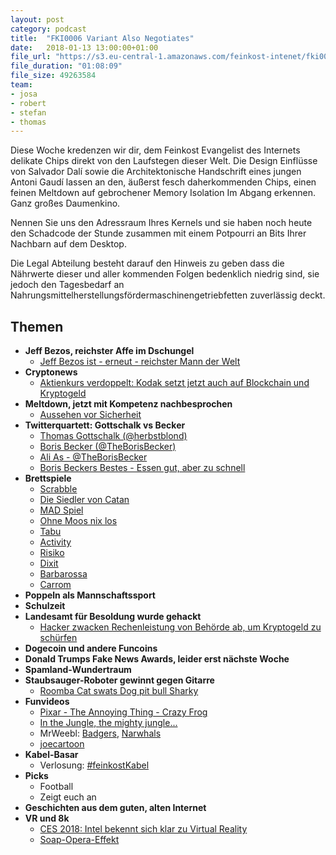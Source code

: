 ```yaml
---
layout: post
category: podcast
title:  "FKI0006 Variant Also Negotiates"
date:   2018-01-13 13:00:00+01:00
file_url: "https://s3.eu-central-1.amazonaws.com/feinkost-intenet/fki0003.mp3"
file_duration: "01:08:09"
file_size: 49263584
team:
- josa
- robert
- stefan
- thomas
---
```


Diese Woche kredenzen wir dir, dem Feinkost Evangelist des Internets delikate Chips direkt von den Laufstegen dieser Welt. Die Design Einflüsse von Salvador Dalí sowie die Architektonische Handschrift eines jungen Antoni Gaudí lassen an den, äußerst fesch daherkommenden Chips, einen feinen Meltdown auf gebrochener Memory Isolation Im Abgang erkennen. Ganz großes Daumenkino.

Nennen Sie uns den Adressraum Ihres Kernels und sie haben noch heute den Schadcode der Stunde zusammen mit einem Potpourri an Bits Ihrer Nachbarn auf dem Desktop.

Die Legal Abteilung besteht darauf den Hinweis zu geben dass die Nährwerte dieser und aller kommenden Folgen bedenklich niedrig sind, sie jedoch den Tagesbedarf an Nahrungsmittelherstellungsfördermaschinengetriebfetten zuverlässig deckt.

## Themen

- **Jeff Bezos, reichster Affe im Dschungel**
  - [Jeff Bezos ist - erneut - reichster Mann der Welt](http://www.manager-magazin.de/koepfe/jeff-bezos-ist-erneut-reichster-mann-der-welt-a-1176117.html)
- **Cryptonews**
  - [Aktienkurs verdoppelt: Kodak setzt jetzt auch auf Blockchain und Kryptogeld ](https://m.heise.de/newsticker/meldung/Aktienkurs-verdoppelt-Kodak-setzt-jetzt-auch-auf-Blockchain-und-Kryptogeld-3938074.html)
- **Meltdown, jetzt mit Kompetenz nachbesprochen**
  - [Aussehen vor Sicherheit](https://twitter.com/SKoch91/status/949211083037962241)
- **Twitterquartett: Gottschalk vs Becker**
  - [Thomas Gottschalk (@herbstblond)](https://twitter.com/herbstblond)
  - [Boris Becker (@TheBorisBecker)](https://twitter.com/herbstblond)
  - [Ali As - @TheBorisBecker](https://www.youtube.com/watch?v=OEnrC1asK14)
  - [Boris Beckers Bestes - Essen gut, aber zu schnell](http://www.faz.net/aktuell/gesellschaft/menschen/bb-hat-heute-zahnschmerzen-autsch-12185114.html)
- **Brettspiele**
  - [Scrabble](https://de.wikipedia.org/wiki/Scrabble)
  - [Die Siedler von Catan](https://www.catan.de/spiel/die-siedler-von-catan)
  - [MAD Spiel](https://de.wikipedia.org/wiki/MAD-Spiel)
  - [Ohne Moos nix los](http://spielfritte.de/retro-reihe-ohne-moos-nix-los/)
  - [Tabu](https://de.wikipedia.org/wiki/Tabu_(Spiel))
  - [Activity](https://de.wikipedia.org/wiki/Activity)
  - [Risiko](https://de.wikipedia.org/wiki/Risiko_(Spiel))
  - [Dixit](https://de.wikipedia.org/wiki/Dixit_(Spiel))
  - [Barbarossa](https://de.wikipedia.org/wiki/Barbarossa_und_die_R%C3%A4tselmeister)
  - [Carrom](https://de.wikipedia.org/wiki/Carrom)
- **Poppeln als Mannschaftssport**
- **Schulzeit**
- **Landesamt für Besoldung wurde gehackt**
  - [Hacker zwacken Rechenleistung von Behörde ab, um Kryptogeld zu schürfen ](https://www.heise.de/newsticker/meldung/Hacker-zwacken-Rechenleistung-von-Behoerde-ab-um-Kryptogeld-zu-schuerfen-3938113.html)
- **Dogecoin und andere Funcoins**
- **Donald Trumps Fake News Awards, leider erst nächste Woche**
- **Spamland-Wundertraum**
- **Staubsauger-Roboter gewinnt gegen Gitarre**
  - [Roomba Cat swats Dog pit bull Sharky](https://www.youtube.com/watch?v=vf9wHkkNGUU)
- **Funvideos**
  - [Pixar - The Annoying Thing - Crazy Frog](https://www.youtube.com/watch?v=HHpKZokeQnE)
  - [In the Jungle, the mighty jungle...](https://www.youtube.com/watch?v=QvsQ9hYKq7c)
  - MrWeebl: [Badgers](https://www.youtube.com/watch?v=EIyixC9NsLI), [Narwhals](https://www.youtube.com/watch?v=ykwqXuMPsoc)
  - [joecartoon](http://joecartoon.com/)
- **Kabel-Basar**
  - Verlosung: [#feinkostKabel](https://twitter.com/hashtag/feinkostkabel)
- **Picks**
  - Football
  - Zeigt euch an
- **Geschichten aus dem guten, alten Internet**
- **VR und 8k**
  - [CES 2018: Intel bekennt sich klar zu Virtual Reality](https://vr-world.com/ces-2018-intel-virtual-reality/)
  - [Soap-Opera-Effekt](https://de.wikipedia.org/wiki/Soap-Opera-Effekt)
